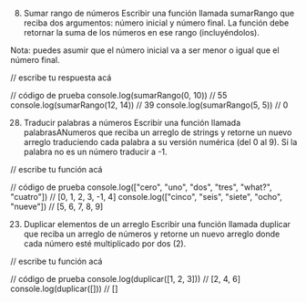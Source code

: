 8. Sumar rango de números
Escribir una función llamada sumarRango que reciba dos argumentos: número inicial y número final. La función debe retornar la suma de los números en ese rango (incluyéndolos).

Nota: puedes asumir que el número inicial va a ser menor o igual que el número final.

// escribe tu respuesta acá

// código de prueba
console.log(sumarRango(0, 10)) // 55
console.log(sumarRango(12, 14)) // 39
console.log(sumarRango(5, 5)) // 0


28. Traducir palabras a números
Escribir una función llamada palabrasANumeros que reciba un arreglo de strings y retorne un nuevo arreglo traduciendo cada palabra a su versión numérica (del 0 al 9). Si la palabra no es un número traducir a -1.

// escribe tu función acá

// código de prueba
console.log(["cero", "uno", "dos", "tres", "what?", "cuatro"]) // [0, 1, 2, 3, -1, 4]
console.log(["cinco", "seis", "siete", "ocho", "nueve"]) // [5, 6, 7, 8, 9]


23. Duplicar elementos de un arreglo
Escribir una función llamada duplicar que reciba un arreglo de números y retorne un nuevo arreglo donde cada número esté multiplicado por dos (2).

// escribe tu función acá

// código de prueba
console.log(duplicar([1, 2, 3])) // [2, 4, 6]
console.log(duplicar([])) // []
